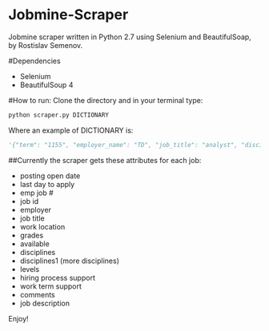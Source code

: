 # Jobmine-Scraper
Jobmine scraper written in Python 2.7 using Selenium and BeautifulSoap, by Rostislav Semenov.

#Dependencies
- Selenium
- BeautifulSoup 4

#How to run:
Clone the directory and in your terminal type:
```python
python scraper.py DICTIONARY
```
Where an example of DICTIONARY is:

```python
'{"term": "1155", "employer_name": "TD", "job_title": "analyst", "disciplines": ["ENG-Software", "MATH-Computer Science", "MATH-Computing & Financial Management"], "junior": true, "intermediate": true, "senior": false}'
```

##Currently the scraper gets these attributes for each job:
- posting open date
- last day to apply
- emp job #
- job id
- employer
- job title
- work location
- grades
- available 
- disciplines
- disciplines1 (more disciplines)
- levels
- hiring process support
- work term support
- comments
- job description


Enjoy!
